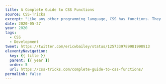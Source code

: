 ```yaml
---
title: A Complete Guide to CSS Functions
source: CSS-Tricks
excerpt: "Like any other programming language, CSS has functions. They can be inserted where you’d place a value, or in some cases, accompanying another value declaration. Some CSS functions even let you nest other functions within them"
date: 2020-05-27
year: 2020
tags:
  - CSS
  - Development
tweet: https://twitter.com/ericwbailey/status/1257339789981990913
eleventyNavigation:
  key: {{ title }}
  parent: {{ year }}
  order: 5
  url: https://css-tricks.com/complete-guide-to-css-functions/
permalink: false
---
```

